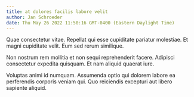 ```yaml
---
title: at dolores facilis labore velit
author: Jan Schroeder
date: Thu May 26 2022 11:50:16 GMT-0400 (Eastern Daylight Time)
---
```

Quae consectetur vitae. Repellat qui esse cupiditate pariatur molestiae. Et magni cupiditate velit. Eum sed rerum similique.

 Non nostrum rem mollitia et non sequi reprehenderit facere. Adipisci consectetur expedita quisquam. Et nam aliquid quaerat iure.

 Voluptas animi id numquam. Assumenda optio qui dolorem labore ea perferendis corporis veniam qui. Quo reiciendis excepturi aut libero sapiente aliquid.
